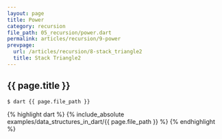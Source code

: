 ```yaml
---
layout: page
title: Power
category: recursion
file_path: 05_recursion/power.dart
permalink: articles/recursion/9-power
prevpage:
  url: /articles/recursion/8-stack_triangle2
  title: Stack Triangle2
---
```


## {{ page.title }}

```terminal
$ dart {{ page.file_path }}
```      


{% highlight dart %}
  {% include_absolute examples/data_structures_in_dart/{{ page.file_path }} %}
{% endhighlight %}
